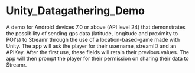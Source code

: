 # Unity_Datagathering_Demo
A demo for Android devices 7.0 or above (API level 24) that demonstrates the possibility of sending gps data (latitude, longitude and proximity to POI's) to Streamr through the use of a location-based-game made with Unity.
The app will ask the player for their username, streamID and an APIKey. After the first use, these fields will retain their previous values.
The app will then prompt the player for their permission on sharing their data to Streamr. 

